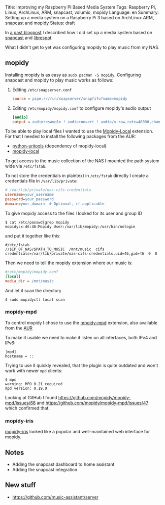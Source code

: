Title: Improving my Raspberry Pi Based Media System
Tags: Raspberry Pi, Linux, ArchLinux, ARM, snapcast, volumio, mopidy
Language: en
Summary: Setting up a media system on a Raspberry Pi 3 based on ArchLinux ARM, snapcast and mopidy
Status: draft


In [a past
blogpost](https://blog.rnstlr.ch/creating-a-raspberry-pi-based-media-system.html)
I described how I did set up a media system based on
[snapcast](https://github.com/badaix/snapcast) and
[librespot](https://github.com/librespot-org/librespot)

What I didn't get to yet was configuring mopidy to play music from my NAS.

## mopidy

Installing mopidy is as easy as `sudo pacman -S mopidy`. Configuring snapcast
and mopidy to play music works as follows:

1. Editing `/etc/snapserver.conf`

    ```ini
    source = pipe:///run/snapserver/snapfifo?name=mopidy
    ```

2. Editing `/etc/mopidy/mopidy.conf` to configure mopidy's audio output

    ```ini
    [audio]
    output = audioresample ! audioconvert ! audio/x-raw,rate=48000,channels=2,format=S16LE ! filesink location=/run/snapserver/snapfifo
    ```

To be able to play local files I wanted to use the
[Mopidy-Local](https://mopidy.com/ext/local/) extension. For that I needed to
install the following packages from the AUR:

 * [python-uritools](https://aur.archlinux.org/packages/python-uritools) (dependency of mopidy-local)
 * [mopidy-local](https://aur.archlinux.org/packages/mopidy-local)

To get access to the music collection of the NAS I mounted the path system wide
via `/etc/fstab`.

To not store the credentials in plaintext in `/etc/fstab` directly I create a
credentials file in `/var/lib/private`:

```ini
# /var/lib/private/nas-cifs-credentials
username=your_username
password=your_password
domain=your_domain  # Optional, if applicable
```

To give mopidy access to the files I looked for its user and group ID

```text
$ cat /etc/passwd|grep mopidy
mopidy:x:46:46:Mopidy User:/var/lib/mopidy:/usr/bin/nologin
```

and put it together like this:

```text
#/etc/fstab
//$IP_OF_NAS/$PATH_TO_MUSIC  /mnt/music  cifs  credentials=/var/lib/private/nas-cifs-credentials,uid=46,gid=46  0  0
```

Then we need to tell the mopidy extension where our music is:

```ini
#/etc/mopidy/mopidy.conf
[local]
media_dir = /mnt/music
```

And let it scan the directory

```text
$ sudo mopidyctl local scan
```

### mopidy-mpd

To control mopidy I chose to use the [mpoidy-mpd](https://mopidy.com/ext/mpd/)
extension, also available from the
[AUR](https://aur.archlinux.org/packages/mopidy-mpd)

To make it usable we need to make it listen on all interfaces, both IPv4 and
IPv6:
```
[mpd]
hostname = ::
```

Trying to use it quickly revealed, that the plugin is quite outdated and won't
work with newer `mpd` clients:
```
$ mpc
warning: MPD 0.21 required
mpd version: 0.19.0
```

Looking at GitHub I found <https://github.com/mopidy/mopidy-mpd/issues/68> and
<https://github.com/mopidy/mopidy-mpd/issues/47> which confirmed that.

### mopidy-iris

[mopidy-iris](https://github.com/jaedb/Iris/) looked like a popolar and
well-maintained web interface for mopidy.

## Notes

 * Adding the snapcast dashboard to home assistant
 * Adding the snapcast integration

## New stuff

 * <https://github.com/music-assistant/server>
